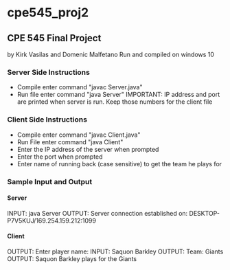 # cpe545_proj2

## CPE 545 Final Project
by Kirk Vasilas and Domenic Malfetano
Run and compiled on windows 10

### Server Side Instructions
- Compile enter command "javac Server.java"
- Run file enter command "java Server"
IMPORTANT: IP address and port are printed when server is run.  Keep those numbers for the client file

### Client Side Instructions
- Compile enter command "javac Client.java"
- Run File enter command "java Client"
- Enter the IP address of the server when prompted
- Enter the port when prompted
- Enter name of running back (case sensitive) to get the team he plays for

### Sample Input and Output
#### Server
INPUT: java Server
OUTPUT: Server connection established on: DESKTOP-P7V5KUJ/169.254.159.212:1099

#### Client
OUTPUT: Enter player name:
INPUT: Saquon Barkley
OUTPUT: Team: Giants
OUTPUT: Saquon Barkley plays for the Giants